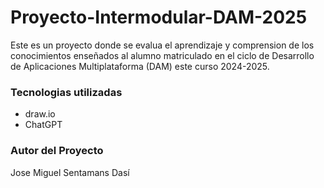 # Proyecto-Intermodular-DAM-2025
Este es un proyecto donde se evalua el aprendizaje y comprension de los conocimientos enseñados al alumno matriculado en el ciclo de Desarrollo de Aplicaciones Multiplataforma (DAM) este curso 2024-2025.

### Tecnologias utilizadas
* draw.io
* ChatGPT 

### Autor del Proyecto
Jose Miguel Sentamans Dasí
